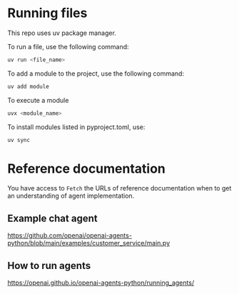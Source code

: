 # Running files
This repo uses uv package manager. 

To run a file, use the following command:

```bash
uv run <file_name>
```

To add a module to the project, use the following command:

```bash
uv add module
```

To execute a module
```bash
uvx <module_name>
```

To install modules listed in pyproject.toml, use:

```bash
uv sync
```


# Reference documentation
You have access to `Fetch` the URLs of reference documentation when to get an understanding of agent implementation. 

## Example chat agent
https://github.com/openai/openai-agents-python/blob/main/examples/customer_service/main.py

## How to run agents
https://openai.github.io/openai-agents-python/running_agents/

